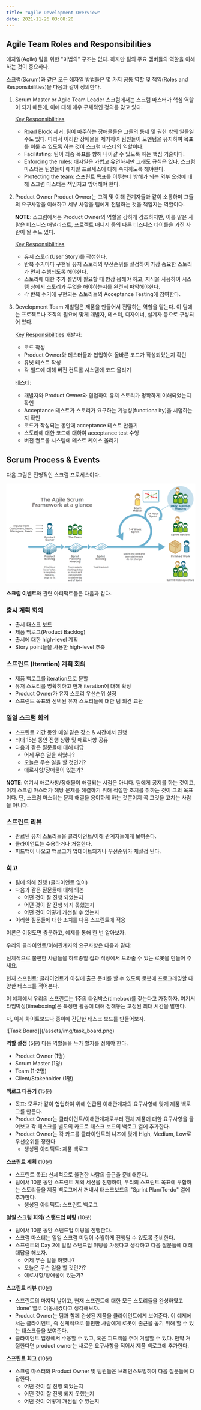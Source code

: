 ```yaml
---
title: "Agile Development Overview"
date: 2021-11-26 03:08:20
---
```


## Agile Team Roles and Responsibilities

애자일(Agile) 팀을 위한 "마법의" 구조는 없다. 하지만 팀의 주요 멤버들의 역할을 이해하는 것이 중요하다.

스크럼(Scrum)과 같은 모든 애자일 방법들은 몇 가지 공통 역할 및 책임(Roles and Responsibilities)을 다음과 같이 정의한다.

1. Scrum Master or Agile Team Leader
    스크럼에서는 스크럼 마스터가 핵심 역할이 되기 때문에, 이에 대해 매우 구체적인 정의를 갖고 있다.

    <u>Key Responsibilities</u>

    - Road Block 제거: 팀이 마주하는 장애물들은 그들의 통제 및 권한 밖의 일들일 수도 있다. 따라서 이러한 장애물을 제거하여 팀원들이 모멘텀을 유지하여 목표를 이룰 수 있도록 하는 것이 스크럼 마스터의 역할이다.
    - Facilitating: 팀이 최종 목표를 향해 나아갈 수 있도록 하는 핵심 기술이다.
    - Enforcing the rules: 애자일은 가볍고 유연하지만 그래도 규칙은 있다. 스크럼 마스터는 팀원들이 애자일 프로세스에 대해 숙지하도록 해야한다.
    - Protecting the team: 스프린트 목표를 이루는데 방해가 되는 외부 요청에 대해 스크럼 마스터는 책임지고 방어해야 한다.

2. Product Owner
    Product Owner는 고객 및 이해 관계자들과 같이 소통하며 그들의 요구사항을 이해하고 세부 사항을 팀에게 전달하는 것을 책임지는 역할이다.

    **NOTE**: 스크럼에서는 Product Owner의 역할을 강하게 강조하지만, 이를 맡은 사람은 비즈니스 애널리스트, 프로젝트 매니저 등의 다른 비즈니스 타이틀을 가진 사람이 될 수도 있다.

    <u>Key Responsibilities</u>
    - 유저 스토리(User Story)를 작성한다.
    - 반복 주기마다 구현될 유저 스토리의 우선순위를 설정하여 가장 중요한 스토리가 먼저 수행되도록 해야한다.
    - 스토리에 대한 추가 설명이 필요할 때 항상 응해야 하고, 지식을 사용하여 시스템 상에서 스토리가 무엇을 해야하는지를 완전히 파악해야한다.
    - 각 반복 주기에 구현되는 스토리들의 Acceptance Testing에 참여한다.

3. Development Team
    개발팀은 제품을 만들어서 전달하는 역할을 맡는다. 이 팀에는 프로젝트나 조직의 필요에 맞게 개발자, 테스터, 디자이너, 설계자 등으로 구성되어 있다.

    <u>Key Responsibilities</u>
    개발자:
    - 코드 작성
    - Product Owner와 테스터들과 협업하여 올바른 코드가 작성되었는지 확인
    - 유닛 테스트 작성
    - 각 빌드에 대해 버전 컨트롤 시스템에 코드 올리기

    테스터:
    - 개발자와 Product Owner와 협업하여 유저 스토리가 명확하게 이해되었는지 확인
    - Acceptance 테스트가 스토리가 요구하는 기능성(functionality)을 시험하는지 확인
    - 코드가 작성되는 동안에 acceptance 테스트 만들기
    - 스토리에 대한 코드에 대하여 acceptance test 수행
    - 버전 컨트롤 시스템에 테스트 케이스 올리기

## Scrum Process & Events

다음 그림은 전형적인 스크럼 프로세스이다.

![Scrum Process](/assets/img/scrum_process.png)

**스크럼 이벤트**와 관련 아티팩트들은 다음과 같다.

### 출시 계획 회의

- 출시 태스크 보드
- 제품 백로그(Product Backlog)
- 출시에 대한 high-level 계획
- Story point들을 사용한 high-level 추측

### 스프린트 (Iteration) 계획 회의

- 제품 백로그를 iteration으로 분할
- 유저 스토리를 명확히하고 현재 iteration에 대해 확장
- Product Owner가 유저 스토리 우선순위 설정
- 스프린트 목표와 선택된 유저 스토리들에 대한 팀 의견 교환

### 일일 스크럼 회의

- 스프린트 기간 동안 매일 같은 장소 & 시간에서 진행
- 최대 15분 동안 진행 상황 및 애로사항 공유
- 다음과 같은 질문들에 대해 대답
  - 어제 무슨 일을 하였나?
  - 오늘은 무슨 일을 할 것인가?
  - 애로사항/장애물이 있는가?

**NOTE**: 여기서 애로사항/장애물이 해결되는 시점은 아니다. 팀에게 공지를 하는 것이고, 이제 스크럼 마스터가 해당 문제를 해결하기 위해 적절한 조치를 취하는 것이 그의 목표이다. 단, 스크럼 마스터는 문제 해결을 용이하게 하는 것뿐이지 꼭 그것을 고치는 사람을 아니다.

### 스프린트 리뷰

- 완료된 유저 스토리들을 클라이언트/이해 관계자들에게 보여준다.
- 클라이언트는 수용하거나 거절한다.
- 피드백이 나오고 백로그가 업데이트되거나 우선순위가 재설정 된다.

### 회고

- 팀에 의해 진행 (클라이언트 없이)
- 다음과 같은 질문들에 대해 의논
  - 어떤 것이 잘 진행 되었는지
  - 어떤 것이 잘 진행 되지 못했는지
  - 어떤 것이 어떻게 개선될 수 있는지
- 이러한 질문들에 대한 조치를 다음 스프린트에 적용

이론은 이정도면 충분하고, 예제를 통해 한 번 알아보자.

우리의 클라이언트/이해관계자의 요구사항은 다음과 같다:

신체적으로 불편한 사람들을 하루종일 집과 직장에서 도와줄 수 있는 로봇을 만들어 주세요.

현재 스프린트: 클라이언트가 아침에 출근 준비를 할 수 있도록 로봇에 프로그래밍할 다양한 태스크를 적어본다.

이 예제에서 우리의 스프린트는 1주의 타임박스(timebox)를 갖는다고 가정하자. 여기서 타임박싱(timeboxing)은 특정한 활동에 대해 정해놓는 고정된 최대 시간을 말한다.

자, 이제 화이트보드나 종이에 간단한 태스크 보드를 만들어보자.

![Task Board]](/assets/img/task_board.png)

**역할 설정** (5분)
다음 역할들을 누가 할지를 정해야 한다.

- Product Owner (1명)
- Scrum Master (1명)
- Team (1-2명)
- Client/Stakeholder (1명)

**백로그 다듬기** (15분)

- 목표: 모두가 같이 협업하여 위에 언급된 이해관계자의 요구사항에 맞게 제품 백로그를 만든다.
- Product Owner는 클라이언트/이해관계자로부터 전체 제품에 대한 요구사항을 물어보고 각 태스크를 별도의 카드로 태스크 보드의 백로그 열에 추가한다.
- Product Owner는 각 카드를 클라이언트의 니즈에 맞게 High, Medium, Low로 우선순위를 정한다.
  - 생성된 아티팩트: 제품 백로그

**스프린트 계획** (10분)

- 스프린트 목표: 신체적으로 불편한 사람의 출근을 준비해준다.
- 팀에서 10분 동안 스프린트 계획 세션을 진행하여, 우리의 스프린트 목표에 부합하는 스토리들을 제품 백로그에서 꺼내서 태스크보드의 "Sprint Plan/To-do" 열에 추가한다.
  - 생성된 아티팩트: 스프린트 백로그

**일일 스크럼 회의/ 스탠드업 미팅** (10분)

- 팀에서 10분 동안 스탠드업 미팅을 진행한다.
- 스크럼 마스터는 일일 스크럼 미팅이 수월하게 진행될 수 있도록 준비한다.
- 스프린트의 Day 2에 일일 스탠드업 미팅을 가졌다고 생각하고 다음 질문들에 대해 대답을 해보자.
  - 어제 무슨 일을 하였나?
  - 오늘은 무슨 일을 할 것인가?
  - 애로사항/장애물이 있는가?

**스프린트 리뷰** (10분)

- 스프린트의 마지막 날이고, 현재 스프린트에 대한 모든 스토리들을 완성하였고 'done' 열로 이동시켰다고 생각해보자.
- Product Owner는 팀과 함께 완성된 제품을 클라이언트에게 보여준다. 이 예제에서는 클라이언트, 즉 신체적으로 불편한 사람에게 로봇이 출근을 돕기 위해 할 수 있는 태스크들을 보여준다.
- 클라이언트 입장에서 수용할 수 있고, 혹은 피드백을 주며 거절할 수 있다. 만약 거절한다면 product owner는 새로운 요구사항을 적어서 제품 백로그에 추가한다.

**스프린트 회고** (10분)

- 스크럼 마스터와 Product Owner 및 팀원들은 브레인스토밍하여 다음 질문들에 대답한다.
  - 어떤 것이 잘 진행 되었는지
  - 어떤 것이 잘 진행 되지 못했는지
  - 어떤 것이 어떻게 개선될 수 있는지
  